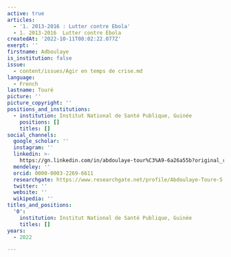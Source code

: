 ```yaml
---
active: true
articles:
  - '1. 2013-2016 : Lutter contre Ebola'
  - 1. 2013-2016  Lutter contre Ebola
createdAt: '2022-10-11T08:02:22.077Z'
exerpt: ''
firstname: Adboulaye
is_institution: false
issue:
  - content/issues/Agir en temps de crise.md
language:
  - French
lastname: Touré
picture: ''
picture_copyright: ''
positions_and_institutions:
  - institution: Institut National de Santé Publique, Guinée
    positions: []
    titles: []
social_channels:
  google_scholar: ''
  instagram: ''
  linkedin: >-
    https://gn.linkedin.com/in/abdoulaye-tour%C3%A9-6a26a55b?original_referer=https%3A%2F%2Fwww.google.com%2F
  mendeley: ''
  orcid: 0000-0003-2269-6611
  researchgate: https://www.researchgate.net/profile/Abdoulaye-Toure-5
  twitter: ''
  website: ''
  wikipedia: ''
titles_and_positions:
  '0':
    institution: Institut National de Santé Publique, Guinée
    titles: []
years:
  - 2022

---
```


